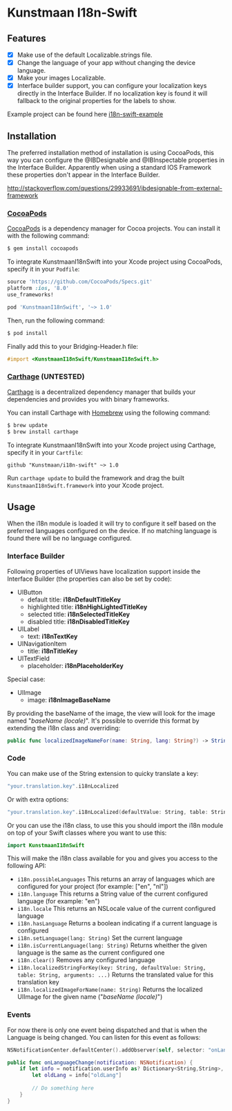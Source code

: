 # Kunstmaan I18n-Swift

## Features
- [x] Make use of the default Localizable.strings file.
- [x] Change the language of your app without changing the device language.
- [x] Make your images Localizable.
- [x] Interface builder support, you can configure your localization keys directly in the Interface Builder. If no localization key is found it will fallback to the original properties for the labels to show. 

Example project can be found here [i18n-swift-example](https://github.com/Kunstmaan/i18n-swift-example)

## Installation

The preferred installation method of installation is using CocoaPods, this way you can configure the @IBDesignable and @IBInspectable properties in the Interface Builder. Apparently when using a standard IOS Framework these properties don't appear in the Interface Builder. 

http://stackoverflow.com/questions/29933691/ibdesignable-from-external-framework

### [CocoaPods](http://cocoapods.org/?q=KunstmaanI18nSwift)

[CocoaPods](http://cocoapods.org) is a dependency manager for Cocoa projects. You can install it with the following command:

```bash
$ gem install cocoapods
```

To integrate KunstmaanI18nSwift into your Xcode project using CocoaPods, specify it in your `Podfile`:

```ruby
source 'https://github.com/CocoaPods/Specs.git'
platform :ios, '8.0'
use_frameworks!

pod 'KunstmaanI18nSwift', '~> 1.0'
```

Then, run the following command:

```bash
$ pod install
```

Finally add this to your Bridging-Header.h file:

```objective-c
#import <KunstmaanI18nSwift/KunstmaanI18nSwift.h>
```

### [Carthage](https://github.com/Carthage/Carthage) (UNTESTED)

[Carthage](https://github.com/Carthage/Carthage) is a decentralized dependency manager that builds your dependencies and provides you with binary frameworks.

You can install Carthage with [Homebrew](http://brew.sh/) using the following command:

```bash
$ brew update
$ brew install carthage
```

To integrate KunstmaanI18nSwift into your Xcode project using Carthage, specify it in your `Cartfile`:

```ogdl
github "Kunstmaan/i18n-swift" ~> 1.0
```

Run `carthage update` to build the framework and drag the built `KunstmaanI18nSwift.framework` into your Xcode project.

## Usage

When the i18n module is loaded it will try to configure it self based on the preferred languages configured on the device. If no matching language is found there will be no language configured.

### Interface Builder

Following properties of UIViews have localization support inside the Interface Builder (the properties can also be set by code):

* UIButton
	- default title: **i18nDefaultTitleKey**
	- highlighted title: **i18nHighLightedTitleKey**
	- selected title: **i18nSelectedTitleKey**
	- disabled title: **i18nDisabledTitleKey**
* UILabel
	- text: **i18nTextKey**
* UINavigationItem
	- title: **i18nTitleKey**
* UITextField
	- placeholder: **i18nPlaceholderKey**

Special case: 

* UIImage
	- image: **i18nImageBaseName**

By providing the baseName of the image, the view will look for the image named "*baseName (locale)*". It's possible to override this format by extending the i18n class and overriding:

```swift
public func localizedImageNameFor(name: String, lang: String?) -> String 
```

### Code

You can make use of the String extension to quicky translate a key:

```swift
"your.translation.key".i18nLocalized
```

Or with extra options:

```swift
"your.translation.key".i18nLocalized(defaultValue: String, table: String, arguments: ...)
```

Or you can use the i18n class, to use this you should import the i18n module on top of your Swift classes where you want to use this:

```swift
import KunstmaanI18nSwift
```

This will make the i18n class available for you and gives you access to the following API:

* ```i18n.possibleLanguages```  This returns an array of languages which are configured for your project (for example: ["en", "nl"])
* ```i18n.language``` This returns a String value of the current configured language (for example: "en")
* ```i18n.locale``` This returns an NSLocale value of the current configured language
* ```i18n.hasLanguage``` Returns a boolean indicating if a current language is configured
* ```i18n.setLanguage(lang: String)``` Set the current language
* ```i18n.isCurrentLanguage(lang: String)``` Returns wheither the given language is the same as the current configured one
* ```i18n.clear()``` Removes any configured language
* ```i18n.localizedStringForKey(key: String, defaultValue: String, table: String, arguments: ...)``` Returns the translated value for this translation key
* ```i18n.localizedImageForName(name: String)``` Returns the localized UIImage for the given name ("*baseName (locale)*")

### Events

For now there is only one event being dispatched and that is when the Language is being changed. You can listen for this event as follows:

```swift
NSNotificationCenter.defaultCenter().addObserver(self, selector: "onLanguageChange", name: I18n.Events.OnChange, object: nil)
```

```swift
public func onLanguageChange(notification: NSNotification) {
	if let info = notification.userInfo as? Dictionary<String,String>, lang = info["lang"] {
		let oldLang = info["oldLang"]
		
		// Do something here
	}
}
```


